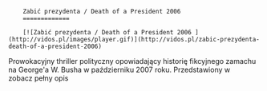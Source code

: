 
        Zabić prezydenta / Death of a President 2006 
        =============
        
        [![Zabić prezydenta / Death of a President 2006 ](http://vidos.pl/images/player.gif)](http://vidos.pl/zabic-prezydenta-death-of-a-president-2006)
        
        
 Prowokacyjny thriller polityczny opowiadający historię fikcyjnego zamachu na George'a W. Busha w październiku 2007 roku. Przedstawiony w zobacz pełny opis
    